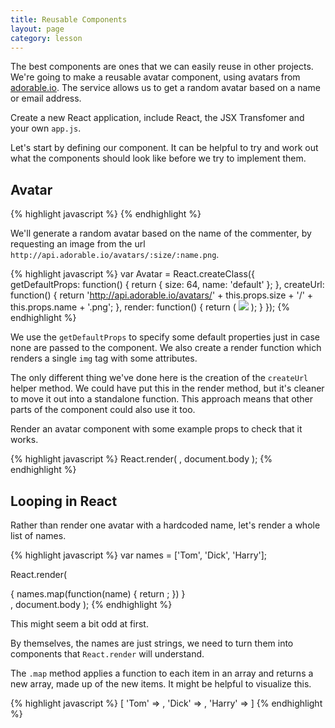 ```yaml
---
title: Reusable Components
layout: page
category: lesson
---
```


The best components are ones that we can easily reuse in other projects. We're going to make a reusable avatar component, using avatars from [adorable.io](http://avatars.adorable.io/). The service allows us to get a random avatar based on a name or email address.

Create a new React application, include React, the JSX Transfomer and your own `app.js`.

Let's start by defining our component. It can be helpful to try and work out what the components should look like before we try to implement them.

## Avatar
{% highlight javascript %}
<Avatar name={name} size={50}/>
{% endhighlight %}

We'll generate a random avatar based on the name of the commenter, by requesting an image from the url `http://api.adorable.io/avatars/:size/:name.png`.

{% highlight javascript %}
var Avatar = React.createClass({
  getDefaultProps: function() {
    return {
      size: 64,
      name: 'default'
    };
  },
  createUrl: function() {
    return 'http://api.adorable.io/avatars/' +
      this.props.size + '/' +
      this.props.name + '.png';
  },
  render: function() {
    return (
      <img src={this.createUrl()} width={size} height={size}/>
    );
  }
});
{% endhighlight %}

We use the `getDefaultProps` to specify some default properties just in case none are passed to the component. We also create a render function which renders a single `img` tag with some attributes.

The only different thing we've done here is the creation of the `createUrl` helper method. We could have put this in the render method, but it's cleaner to move it out into a standalone function. This approach means that other parts of the component could also use it too.

Render an avatar component with some example props to check that it works.

{% highlight javascript %}
React.render(
  <Avatar name='Test' size={100}/>,
  document.body
);
{% endhighlight %}

## Looping in React
Rather than render one avatar with a hardcoded name, let's render a whole list of names.

{% highlight javascript %}
var names = ['Tom', 'Dick', 'Harry'];

React.render(
  <div>
    {
      names.map(function(name) {
        return <Avatar name={Test} size={100}/>;
      })
    }
  </div>,
  document.body
);
{% endhighlight %}

This might seem a bit odd at first.

By themselves, the names are just strings, we need to turn them into components that `React.render` will understand.

The `.map` method applies a function to each item in an array and returns a new array, made up of the new items. It might be helpful to visualize this.

{% highlight javascript %}
[
  'Tom'   => <Avatar name='Tom' size='100'/>,
  'Dick'  => <Avatar name='Dick' size='100'/>,
  'Harry' => <Avatar name='Harry' size='100'/>
]
{% endhighlight %}


